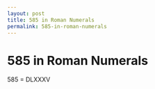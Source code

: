 ```yaml
---
layout: post
title: 585 in Roman Numerals
permalink: 585-in-roman-numerals
---
```


# 585 in Roman Numerals

585 = DLXXXV
